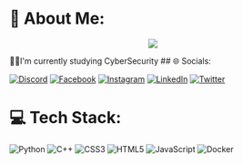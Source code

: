 # 💫 About Me:
<p align="center">
<a href="https://github.com/DenverCoder1/readme-typing-svg">
    <img src="https://readme-typing-svg.herokuapp.com/?lines=Cyber%20Security%20Enthusiast;Game%20Developer;Web%20Designer%20%26%20Developer;Robotics%20Lover;CTF%20Player%20%26%20Ethical%20Hacker;Building%20Secure%20Applications;Exploring%20AI%20in%20Cybersecurity;Passionate%20about%20Tech&font=Fira%20Code&center=true&width=600&height=45&color=FAD000&vCenter=true&size=26">
</a>
</p>
👨‍🎓I'm currently studying CyberSecurity
## 🌐 Socials:

[![Discord](https://img.shields.io/badge/Discord-%237289DA.svg?style=for-the-badge&logo=discord&logoColor=white)](https://discordapp.com/users/SamiS3d#0733) 
[![Facebook](https://img.shields.io/badge/Facebook-%231877F2.svg?style=for-the-badge&logo=Facebook&logoColor=white)](https://facebook.com/people/Sami.S3d) 
[![Instagram](https://img.shields.io/badge/Instagram-%23E4405F.svg?style=for-the-badge&logo=Instagram&logoColor=white)](https://instagram.com/sam.s3d) 
[![LinkedIn](https://img.shields.io/badge/LinkedIn-%230077B5.svg?style=for-the-badge&logo=linkedin&logoColor=white)](https://www.linkedin.com/in/samiisaad/) 
[![Twitter](https://img.shields.io/badge/Twitter-%231DA1F2.svg?style=for-the-badge&logo=Twitter&logoColor=white)]([https://twitter.com/adfd_2](https://x.com/sams3d))

# 💻 Tech Stack:
![Python](https://img.shields.io/badge/python-3670A0?style=for-the-badge&logo=python&logoColor=ffdd54) 
![C++](https://img.shields.io/badge/c++-%2300599C.svg?style=for-the-badge&logo=c%2B%2B&logoColor=white) 
![CSS3](https://img.shields.io/badge/css3-%231572B6.svg?style=for-the-badge&logo=css3&logoColor=white) 
![HTML5](https://img.shields.io/badge/html5-%23E34F26.svg?style=for-the-badge&logo=html5&logoColor=white) 
![JavaScript](https://img.shields.io/badge/javascript-%23323330.svg?style=for-the-badge&logo=javascript&logoColor=%23F7DF1E) 
![Docker](https://img.shields.io/badge/docker-%230db7ed.svg?style=for-the-badge&logo=docker&logoColor=white)




<!-- Proudly created with GPRM ( https://gprm.itsvg.in ) -->
